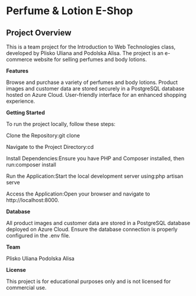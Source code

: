 # ﻿Perfume & Lotion E-Shop


## Project Overview

This is a team project for the Introduction to Web Technologies class, developed by Plisko Uliana and Podolska Alisa. The project is an e-commerce website for selling perfumes and body lotions.

**Features**

Browse and purchase a variety of perfumes and body lotions.
Product images and customer data are stored securely in a PostgreSQL database hosted on Azure Cloud.
User-friendly interface for an enhanced shopping experience.

**Getting Started**

To run the project locally, follow these steps:

Clone the Repository:git clone <repository-url>


Navigate to the Project Directory:cd <project-directory>


Install Dependencies:Ensure you have PHP and Composer installed, then run:composer install


Run the Application:Start the local development server using:php artisan serve


Access the Application:Open your browser and navigate to http://localhost:8000.

**Database**

All product images and customer data are stored in a PostgreSQL database deployed on Azure Cloud.
Ensure the database connection is properly configured in the .env file.

**Team**

Plisko Uliana
Podolska Alisa

**License**

This project is for educational purposes only and is not licensed for commercial use.

